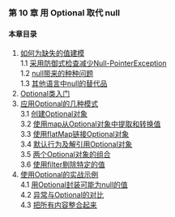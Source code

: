 ### 第 10 章 用 Optional 取代 null ###
#### 本章目录 ####
1.	[如何为缺失的值建模](Course10.java)   
1.1	[采用防御式检查减少Null-PointerException](Course11.java)   
1.2	[null带来的种种问题](Course12.java)   
1.3	[其他语言中null的替代品](Course13.java)   
2.	[Optional类入门](Course20.java)   
3.	[应用Optional的几种模式](Course30.java)   
3.1	[创建Optional对象](Course31.java)   
3.2	[使用map从Optional对象中提取和转换值](Course32.java)   
3.3	[使用flatMap链接Optional对象](Course33.java)   
3.4	[默认行为及解引用Optional对象](Course34.java)   
3.5	[两个Optional对象的组合](Course35.java)   
3.6	[使用filter剔除特定的值](Course36.java)   
4.	[使用Optional的实战示例](Course40.java)   
4.1	[用Optional封装可能为null的值](Course41.java)   
4.2	[异常与Optional的对比](Course42.java)   
4.3	[把所有内容整合起来](Course43.java)   
